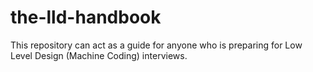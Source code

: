 # the-lld-handbook
This repository can act as a guide for anyone who is preparing for Low Level Design (Machine Coding) interviews.
